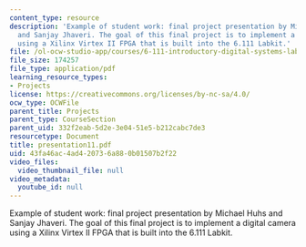 ```yaml
---
content_type: resource
description: 'Example of student work: final project presentation by Michael Huhs
  and Sanjay Jhaveri. The goal of this final project is to implement a digital camera
  using a Xilinx Virtex II FPGA that is built into the 6.111 Labkit.'
file: /ol-ocw-studio-app/courses/6-111-introductory-digital-systems-laboratory-spring-2006/43fa46ac4ad420736a880b01507b2f22_presentation11.pdf
file_size: 174257
file_type: application/pdf
learning_resource_types:
- Projects
license: https://creativecommons.org/licenses/by-nc-sa/4.0/
ocw_type: OCWFile
parent_title: Projects
parent_type: CourseSection
parent_uid: 332f2eab-5d2e-3e04-51e5-b212cabc7de3
resourcetype: Document
title: presentation11.pdf
uid: 43fa46ac-4ad4-2073-6a88-0b01507b2f22
video_files:
  video_thumbnail_file: null
video_metadata:
  youtube_id: null
---
```

Example of student work: final project presentation by Michael Huhs and Sanjay Jhaveri. The goal of this final project is to implement a digital camera using a Xilinx Virtex II FPGA that is built into the 6.111 Labkit.